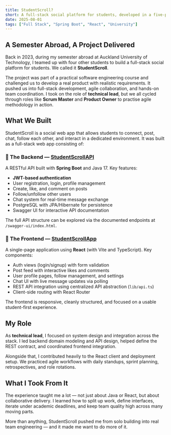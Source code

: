 ```yaml
---
title: StudentScroll?
short: A full-stack social platform for students, developed in a five-person team during my exchange semester in New Zealand
date: 2025-08-01
tags: ["Full Stack", "Spring Boot", "React", "University"]
---
```


## A Semester Abroad, A Project Delivered

Back in 2023, during my semester abroad at Auckland University of Technology, I teamed up with four other students to build a full-stack social platform for students. We called it **StudentScroll**.

The project was part of a practical software engineering course and challenged us to develop a real product with realistic requirements. It pushed us into full-stack development, agile collaboration, and hands-on team coordination. I took on the role of **technical lead**, but we all cycled through roles like **Scrum Master** and **Product Owner** to practise agile methodology in action.

## What We Built

StudentScroll is a social web app that allows students to connect, post, chat, follow each other, and interact in a dedicated environment. It was built as a full-stack web app consisting of:

### 🧩 The Backend — [StudentScrollAPI](https://github.com/leo-lem/StudentScrollAPI)

A RESTful API built with **Spring Boot** and Java 17. Key features:

- **JWT-based authentication**
- User registration, login, profile management
- Create, like, and comment on posts
- Follow/unfollow other users
- Chat system for real-time message exchange
- PostgreSQL with JPA/Hibernate for persistence
- Swagger UI for interactive API documentation

The full API structure can be explored via the documented endpoints at `/swagger-ui/index.html`.

### 🎨 The Frontend — [StudentScrollApp](https://github.com/leo-lem/StudentScrollApp)

A single-page application using **React** (with Vite and TypeScript). Key components:

- Auth views (login/signup) with form validation
- Post feed with interactive likes and comments
- User profile pages, follow management, and settings
- Chat UI with live message updates via polling
- REST API integration using centralized API abstraction (`lib/api.ts`)
- Client-side routing with React Router

The frontend is responsive, cleanly structured, and focused on a usable student-first experience.

## My Role

As **technical lead**, I focused on system design and integration across the stack. I led backend domain modeling and API design, helped define the REST contract, and coordinated frontend integration.

Alongside that, I contributed heavily to the React client and deployment setup. We practiced agile workflows with daily standups, sprint planning, retrospectives, and role rotations.

## What I Took From It

The experience taught me a lot — not just about Java or React, but about collaborative delivery. I learned how to split up work, define interfaces, iterate under academic deadlines, and keep team quality high across many moving parts.

More than anything, StudentScroll pushed me from solo building into real team engineering — and it made me want to do more of it.